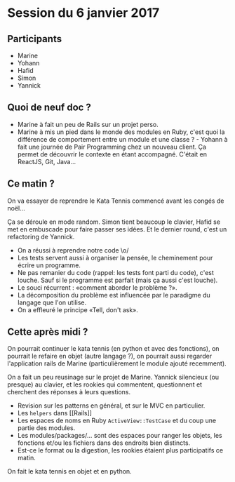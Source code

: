 # Session du 6 janvier 2017

## Participants

- Marine
- Yohann
- Hafid
- Simon
- Yannick

## Quoi de neuf doc ?

- Marine à fait un peu de Rails sur un projet perso.
- Marine à mis un pied dans le monde des modules en Ruby, c'est quoi la
  différence de comportement entre un module et une classe ?  - Yohann à fait
  une journée de Pair Programming chez un nouveau client. Ça permet de
  découvrir le contexte en étant accompagné. C'était en ReactJS, Git, Java...

## Ce matin ?

On va essayer de reprendre le Kata Tennis commencé avant les congés de noël...

Ça se déroule en mode random. Simon tient beaucoup le clavier, Hafid se met en
embuscade pour faire passer ses idées. Et le dernier round, c'est un
refactoring de Yannick.

- On a réussi à reprendre notre code \o/
- Les tests servent aussi à organiser la pensée, le cheminement pour écrire un programme.
- Ne pas remanier du code (rappel: les tests font parti du code), c'est louche. Sauf si le programme est parfait (mais ça aussi c'est louche).
- Le souci récurrent : «comment aborder le problème ?».
- La décomposition du problème est influencée par le paradigme du langage que l'on utilise.
- On a effleuré le principe «Tell, don't ask».


## Cette après midi ?

On pourrait continuer le kata tennis (en python et avec des fonctions), on pourrait le refaire en objet (autre langage ?), on pourrait aussi regarder l'application rails de Marine (particulièrement le module ajouté recemment).

On a fait un peu reusinage sur le projet de Marine. Yannick silencieux (ou presque) au clavier, et les rookies qui commentent, questionnent et cherchent des réponses à leurs questions.

- Revision sur les patterns en général, et sur le MVC en particulier.
- Les `helpers` dans [[Rails]]
- Les espaces de noms en Ruby `ActiveView::TestCase` et du coup une partie des modules.
- Les modules/packages/... sont des espaces pour ranger les objets, les fonctions et/ou les fichiers dans des endroits bien distincts.
- Est-ce le format ou la digestion, les rookies étaient plus participatifs ce matin.

On fait le kata tennis en objet et en python.
